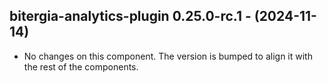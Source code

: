   ## bitergia-analytics-plugin 0.25.0-rc.1 - (2024-11-14)
  
  * No changes on this component. The version is bumped to align it
    with the rest of the components.
